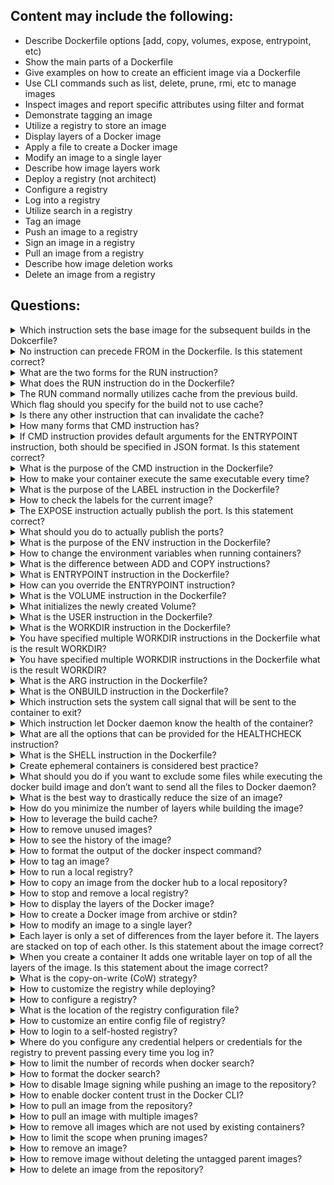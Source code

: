 
## Content may include the following:

* Describe Dockerfile options [add, copy, volumes, expose, entrypoint, etc)
* Show the main parts of a Dockerfile
* Give examples on how to create an efficient image via a Dockerfile
* Use CLI commands such as list, delete, prune, rmi, etc to manage images
* Inspect images and report specific attributes using filter and format
* Demonstrate tagging an image
* Utilize a registry to store an image
* Display layers of a Docker image
* Apply a file to create a Docker image
* Modify an image to a single layer
* Describe how image layers work
* Deploy a registry (not architect)
* Configure a registry
* Log into a registry
* Utilize search in a registry
* Tag an image
* Push an image to a registry
* Sign an image in a registry
* Pull an image from a registry
* Describe how image deletion works
* Delete an image from a registry

## Questions:

<details><summary>Which instruction sets the base image for the subsequent builds in the Dokcerfile?</summary>
<p>

```
FROM
```
</p>
</details>

<details><summary>No instruction can precede FROM in the Dockerfile. Is this statement correct?</summary>
<p>

```
No. ARG is the only instruction can precede FROM
```
</p>
</details>

<details><summary>What are the two forms for the RUN instruction?</summary>
<p>

```
shell form: RUN <command>
exec form: RUN ["executable", "param1", "param2"]
```
</p>
</details>

<details><summary>What does the RUN instruction do in the Dockerfile?</summary>
<p>

```
The RUN instruction will execute any commands in a new layer on top of the current image and commit the results.
```
</p>
</details>

<details><summary>The RUN command normally utilizes cache from the previous build. Which flag should you specify for the build not to use cache?</summary>
<p>

```
--no-cache
docker build --no-cache .
```
</p>
</details>

<details><summary>Is there any other instruction that can invalidate the cache?</summary>
<p>

```
Yes. ADD
```
</p>
</details>

<details><summary>How many forms that CMD instruction has?</summary>
<p>

```
CMD ["executable","param1","param2"] (exec form, this is the preferred form)
CMD ["param1","param2"] (as default parameters to ENTRYPOINT)
CMD command param1 param2 (shell form)
```
</p>
</details>

<details><summary>If CMD instruction provides default arguments for the ENTRYPOINT instruction, both should be specified in JSON format. Is this statement correct?</summary>
<p>

```
Yes
```
</p>
</details>

<details><summary>What is the purpose of the CMD instruction in the Dockerfile?</summary>
<p>

```
The main purpose of a CMD is to provide defaults for an executing container. These defaults can include an executable, or they can omit the executable, in which case you must specify an ENTRYPOINT instruction as well.
```
</p>
</details>

<details><summary>How to make your container execute the same executable every time?</summary>
<p>

```
use ENTRYPOINT in combination with CMD
```
</p>
</details>

<details><summary>What is the purpose of the LABEL instruction in the Dockerfile?</summary>
<p>

```
It adds metadata to the Image
```
</p>
</details>


<details><summary>How to check the labels for the current image?</summary>
<p>

```
docker inspect // Under Labels section
```
</p>
</details>

<details><summary> The EXPOSE instruction actually publish the port. Is this statement correct?</summary>
<p>

```
No. It serves as a type of documentation between the image publisher and image consumer
```
</p>
</details>

<details><summary>What should you do to actually publish the ports?</summary>
<p>

```
use -p flag when running a container
```
</p>
</details>

<details><summary>What is the purpose of the ENV instruction in the Dockerfile?</summary>
<p>

```
ENV <key> <value>
an ENV instruction sets the enviroment value to the key and it is available for the subsequent build steps and in the running container as well.
```
</p>
</details>

<details><summary>How to change the environment variables when running containers?</summary>
<p>

```
docker run --env <key>=<value>
```
</p>
</details>

<details><summary>What is the difference between ADD and COPY instructions?</summary>
<p>

```
ADD [--chown=<user>:<group>] <src>... <dest>
The ADD instruction copies new files, directories or remote file URLs from <src> and adds them to the filesystem of the image at the path <dest>.
COPY [--chown=<user>:<group>] <src>... <dest>
The COPY instruction copies new files or directories from <src> and adds them to the filesystem of the container at the path <dest>.
```
</p>
</details>

<details><summary>What is ENTRYPOINT instruction in the Dockerfile?</summary>
<p>

```
An ENTRYPOINT allows you to configure a container that will run as an executable.
Command line arguments to docker run <image> will be appended after all elements in an exec form ENTRYPOINT, and will override all elements specified using CMD.
```
</p>
</details>

<details><summary>How can you override the ENTRYPOINT instruction?</summary>
<p>

```
docker run --entrypoint
```
</p>
</details>

<details><summary>What is the VOLUME instruction in the Dockerfile?</summary>
<p>

```
The VOLUME instruction creates a mount point with the specified name and marks it as holding externally mounted volumes from native host or other containers.
```
</p>
</details>

<details><summary>What initializes the newly created Volume?</summary>
<p>

```
docker run -v
```
</p>
</details>

<details><summary>What is the USER instruction in the Dockerfile?</summary>
<p>

```
The USER instruction sets the user name (or UID) and optionally the user group (or GID) to use when running the image and for any RUN, CMD and ENTRYPOINT instructions that follow it in the Dockerfile.
```
</p>
</details>

<details><summary>What is the WORKDIR instruction in the Dockerfile?</summary>
<p>

```
The WORKDIR instruction sets the working directory for any RUN, CMD, ENTRYPOINT, COPY and ADD instructions that follow it in the Dockerfile.
```
</p>
</details>

<details><summary>You have specified multiple WORKDIR instructions in the Dockerfile what is the result WORKDIR?</summary>
<p>

```
WORKDIR /a
WORKDIR b
WORKDIR c

RUN pwd
result: /a/b/c
```
</p>
</details>


<details><summary>You have specified multiple WORKDIR instructions in the Dockerfile what is the result WORKDIR?</summary>
<p>

```
WORKDIR /a
WORKDIR /b
WORKDIR c

RUN pwd
result: /b/c
```
</p>
</details>


<details><summary> What is the ARG instruction in the Dockerfile?</summary>
<p>

```
ARG <name>[=<default value>]
The ARG instruction defines a variable that users can pass at build-time to the builder with the docker build command using the --build-arg <varname>=<value> flag.
```
</p>
</details>

<details><summary>What is the ONBUILD instruction in the Dockerfile?</summary>
<p>

```
The ONBUILD instruction adds to the image a trigger instruction to be executed at a later time, when the image is used as the base for another build.
```
</p>
</details>


<details><summary>Which instruction sets the system call signal that will be sent to the container to exit?</summary>
<p>

```
STOPSIGNAL signal
```
</p>
</details>

<details><summary>Which instruction let Docker daemon know the health of the container?</summary>
<p>

```
HEALTHCHECK
```
</p>
</details>

<details><summary>What are all the options that can be provided for the HEALTHCHECK instruction?</summary>
<p>

```
--interval=DURATION (default: 30s)
--timeout=DURATION (default: 30s)
--start-period=DURATION (default: 0s)
--retries=N (default: 3)
```
</p>
</details>

<details><summary>What is the SHELL instruction in the Dockerfile?</summary>
<p>

```
The SHELL instruction allows the default shell used for the shell form of commands to be overridden. The default shell on Linux is ["/bin/sh", "-c"], and on Windows is ["cmd", "/S", "/C"]. The SHELL instruction must be written in JSON form in a Dockerfile.
```
</p>
</details>

<details><summary>Create ephemeral containers is considered best practice?</summary>
<p>

```
Yes
```
</p>
</details>

<details><summary>What should you do if you want to exclude some files while executing the docker build image and don’t want to send all the files to Docker daemon?</summary>
<p>

```
use .dockerignore file
```
</p>
</details>

<details><summary>What is the best way to drastically reduce the size of an image?</summary>
<p>

```
Multi Stage Builds
```
</p>
</details>

<details><summary>How do you minimize the number of layers while building the image?</summary>
<p>

```
Only the instructions RUN, COPY, ADD create layers.
Where possible, use multi-stage builds, and only copy the artifacts you need into the final image.
sort multi line arguments
RUN apt-get update && apt-get install -y \
  bzr \
  cvs \
  git \
  mercurial \
  subversion
```
</p>
</details>

<details><summary>How to leverage the build cache?</summary>
<p>

```
Put instructions that likely to change often at the bottom of the dockerfile.
```
</p>
</details>


<details><summary>How to remove unused images?</summary>
<p>

```
docker image prune
```
</p>
</details>

<details><summary>How to see the history of the image?</summary>
<p>

```
docker image history
```
</p>
</details>

<details><summary>How to format the output of the docker inspect command?</summary>
<p>

```
by using --format flag
//examples
docker inspect --format='{{range .NetworkSettings.Networks}}{{.MacAddress}}{{end}}' $INSTANCE_ID
docker inspect --format='{{.LogPath}}' $INSTANCE_ID
```
</p>
</details>

<details><summary>How to tag an image?</summary>
<p>

```
docker tag SOURCE_IMAGE[:TAG] TARGET_IMAGE[:TAG]
docker tag 0e5574283393 fedora/httpd:version1.0 // by id
docker tag httpd fedora/httpd:version1.0 // by name
docker tag httpd:test fedora/httpd:version1.0.test // by name and tag
docker tag 0e5574283393 myregistryhost:5000/fedora/httpd:version1.0
```
</p>
</details>

<details><summary>How to run a local registry?</summary>
<p>

```
docker run -d -p 5000:5000 --restart=always --name registry registry:2
```
</p>
</details>

<details><summary>How to copy an image from the docker hub to a local repository?</summary>
<p>

```
// pull an image from the Docker Hub
docker pull ubuntu
// tag an image
docker tag ubuntu:16.04 localhost:5000/my-ubuntu
// push the image
docker push localhost:5000/my-ubuntu
```
</p>
</details>


<details><summary>How to stop and remove a local registry?</summary>
<p>

```
docker container stop registry && docker container rm -v registry
```
</p>
</details>

<details><summary>How to display the layers of the Docker image?</summary>
<p>

```
docker image inspect //under Layers section
```
</p>
</details>

<details><summary>How to create a Docker image from archive or stdin?</summary>
<p>

```
docker image load
// example
docker image load -i example.tar
```
</p>
</details>

<details><summary>How to modify an image to a single layer?</summary>
<p>

```
// take any multiple layer image
// run the container
docker export <container> > single-layer.tar
docker import /path/to/single-layer.tar
// check the history
docker image history
```
</p>
</details>

<details><summary>Each layer is only a set of differences from the layer before it. The layers are stacked on top of each other. Is this statement about the image correct?</summary>
<p>

```
Yes
```
</p>
</details>

<details><summary>When you create a container It adds one writable layer on top of all the layers of the image. Is this statement about the image correct?</summary>
<p>

```
yes
```
</p>
</details>


<details><summary>What is the copy-on-write (CoW) strategy?</summary>
<p>

```
Copy-on-write is a strategy of sharing and copying files for maximum efficiency. If a file or directory exists in a lower layer within the image, and another layer (including the writable layer) needs read access to it, it just uses the existing file. The first time another layer needs to modify the file (when building the image or running the container), the file is copied into that layer and modified. This minimizes I/O and the size of each of the subsequent layers.
```
</p>
</details>


<details><summary>How to customize the registry while deploying?</summary>
<p>

```
// customize published port
docker run -d \
  -p 5001:5000 \
  --name registry-test \
  registry:2
// If you want to change the port the registry listens on within the container
docker run -d \
  -e REGISTRY_HTTP_ADDR=0.0.0.0:5001 \
  -p 5001:5001 \
  --name registry-test \
  registry:2
// storage customization
docker run -d \
  -p 5000:5000 \
  --restart=always \
  --name registry \
  -v /mnt/registry:/var/lib/registry \
  registry:2
```
</p>
</details>

<details><summary>How to configure a registry?</summary>
<p>

```
The Registry configuration is based on a YAML file. you can specify a configuration variable from the environment by passing -e arguments to your docker run stanza or from within a Dockerfile using the ENV instruction.
// for example you have a configuration like this for root directory
storage:
  filesystem:
    rootdirectory: /var/lib/registry
// you can create environment variable like this
REGISTRY_STORAGE_FILESYSTEM_ROOTDIRECTORY=/somewhere
it will change from /var/lib/registry to /somewhere
```
</p>
</details>

<details><summary>What is the location of the registry configuration file?</summary>
<p>

```
/etc/docker/registry/config.yml
```
</p>
</details>


<details><summary>How to customize an entire config file of registry?</summary>
<p>

```
docker run -d -p 5000:5000 --restart=always --name registry \
             -v `pwd`/config.yml:/etc/docker/registry/config.yml \
             registry:2
```
</p>
</details>

<details><summary>How to login to a self-hosted registry?</summary>
<p>

```
docker login localhost:5000
```
</p>
</details>

<details><summary>Where do you configure any credential helpers or credentials for the registry to prevent passing every time you log in?</summary>
<p>

```
/etc/docker/daemon.json
```
</p>
</details>


<details><summary>How to limit the number of records when docker search?</summary>
<p>

```
docker search nginx --limit=2
```
</p>
</details>

<details><summary>How to format the docker search?</summary>
<p>

```
docker search --format "{{.Name}}: {{.StarCount}}" nginx
```
</p>
</details>

<details><summary>How to disable Image signing while pushing an image to the repository?</summary>
<p>

```
docker push [OPTIONS] NAME[:TAG]
--disable-content-trust=true
```
</p>
</details>

<details><summary>How to enable docker content trust in the Docker CLI?</summary>
<p>

```
export DOCKER_CONTENT_TRUST=1
docker push <dtr-domain>/<repository>/<image>:<tag>
```
</p>
</details>

<details><summary>How to pull an image from the repository?</summary>
<p>

```
docker pull [OPTIONS] NAME[:TAG|@DIGEST]
// pulling from docker hub by default
docker pull debian
// pulling from other repositories
docker pull myregistry.local:5000/testing/test-image
```
</p>
</details>

<details><summary>How to pull an image with multiple images?</summary>
<p>

```
-a or --all-tags
docker pull --all-tags fedora
```
</p>
</details>

<details><summary>How to remove all images which are not used by existing containers?</summary>
<p>

```
docker image prune -a
```
</p>
</details>

<details><summary>How to limit the scope when pruning images?</summary>
<p>

```
by uisng --filter flag
docker image prune -a --filter "until=24h"
```
</p>
</details>

<details><summary>How to remove an image?</summary>
<p>

```
docker rmi <IMAGE ID>
```
</p>
</details>

<details><summary>How to remove image without deleting the untagged parent images?</summary>
<p>

```
docker rmi --no-prune <IMAGE ID>
```
</p>
</details>

<details><summary>How to delete an image from the repository?</summary>
<p>

```
login into DTR web UI
go to the TAGS section delete the specific TAG 
you can also delete all images by deleting the entire repository
```
</p>
</details>
